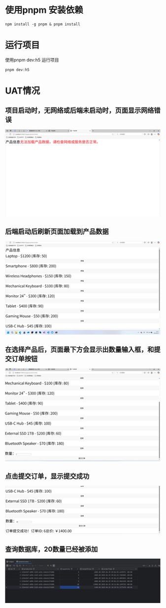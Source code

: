 # 使用pnpm 安装依赖
```
npm install -g pnpm & pnpm install
```
# 运行项目
使用pnpm dev:h5 运行项目
```
pnpm dev:h5
```

# UAT情况
## 项目启动时，无网络或后端未启动时，页面显示网络错误
![alt text](image-1.png)

## 后端启动后刷新页面加载到产品数据
![alt text](image-2.png)

## 在选择产品后，页面最下方会显示出数量输入框，和提交订单按钮
![alt text](image-3.png)

## 点击提交订单，显示提交成功 
![alt text](image-4.png)

## 查询数据库，20数量已经被添加 
![alt text](image-5.png)